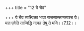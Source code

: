 +++
title = "12 ये चैव"

+++
ये चैव सात्त्विका भावा राजसास्तामसाश्च ये।  
मत्त एवेति तान्विद्धि नत्वहं तेषु ते मयि।।7.12।।